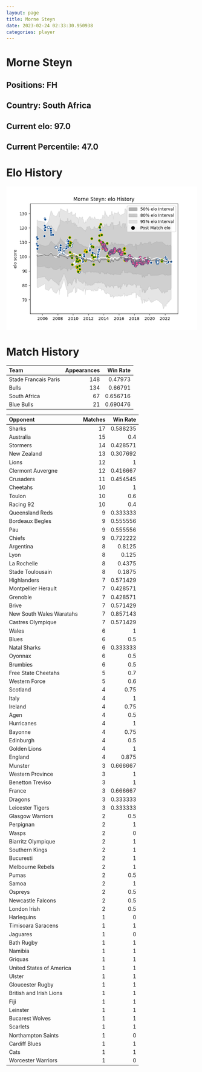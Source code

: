 ```yaml
---  
layout: page  
title: Morne Steyn  
date: 2023-02-24 02:33:30.950938  
categories: player  
---
```

# Morne Steyn

## Positions: FH

## Country: South Africa

## Current elo: 97.0

## Current Percentile: 47.0

# Elo History


![elo history](history_MorneSteyn.png)
# Match History


| Team                 |   Appearances |   Win Rate |
|:---------------------|--------------:|-----------:|
| Stade Francais Paris |           148 |   0.47973  |
| Bulls                |           134 |   0.66791  |
| South Africa         |            67 |   0.656716 |
| Blue Bulls           |            21 |   0.690476 |

| Opponent                 |   Matches |   Win Rate |
|:-------------------------|----------:|-----------:|
| Sharks                   |        17 |   0.588235 |
| Australia                |        15 |   0.4      |
| Stormers                 |        14 |   0.428571 |
| New Zealand              |        13 |   0.307692 |
| Lions                    |        12 |   1        |
| Clermont Auvergne        |        12 |   0.416667 |
| Crusaders                |        11 |   0.454545 |
| Cheetahs                 |        10 |   1        |
| Toulon                   |        10 |   0.6      |
| Racing 92                |        10 |   0.4      |
| Queensland Reds          |         9 |   0.333333 |
| Bordeaux Begles          |         9 |   0.555556 |
| Pau                      |         9 |   0.555556 |
| Chiefs                   |         9 |   0.722222 |
| Argentina                |         8 |   0.8125   |
| Lyon                     |         8 |   0.125    |
| La Rochelle              |         8 |   0.4375   |
| Stade Toulousain         |         8 |   0.1875   |
| Highlanders              |         7 |   0.571429 |
| Montpellier Herault      |         7 |   0.428571 |
| Grenoble                 |         7 |   0.428571 |
| Brive                    |         7 |   0.571429 |
| New South Wales Waratahs |         7 |   0.857143 |
| Castres Olympique        |         7 |   0.571429 |
| Wales                    |         6 |   1        |
| Blues                    |         6 |   0.5      |
| Natal Sharks             |         6 |   0.333333 |
| Oyonnax                  |         6 |   0.5      |
| Brumbies                 |         6 |   0.5      |
| Free State Cheetahs      |         5 |   0.7      |
| Western Force            |         5 |   0.6      |
| Scotland                 |         4 |   0.75     |
| Italy                    |         4 |   1        |
| Ireland                  |         4 |   0.75     |
| Agen                     |         4 |   0.5      |
| Hurricanes               |         4 |   1        |
| Bayonne                  |         4 |   0.75     |
| Edinburgh                |         4 |   0.5      |
| Golden Lions             |         4 |   1        |
| England                  |         4 |   0.875    |
| Munster                  |         3 |   0.666667 |
| Western Province         |         3 |   1        |
| Benetton Treviso         |         3 |   1        |
| France                   |         3 |   0.666667 |
| Dragons                  |         3 |   0.333333 |
| Leicester Tigers         |         3 |   0.333333 |
| Glasgow Warriors         |         2 |   0.5      |
| Perpignan                |         2 |   1        |
| Wasps                    |         2 |   0        |
| Biarritz Olympique       |         2 |   1        |
| Southern Kings           |         2 |   1        |
| Bucuresti                |         2 |   1        |
| Melbourne Rebels         |         2 |   1        |
| Pumas                    |         2 |   0.5      |
| Samoa                    |         2 |   1        |
| Ospreys                  |         2 |   0.5      |
| Newcastle Falcons        |         2 |   0.5      |
| London Irish             |         2 |   0.5      |
| Harlequins               |         1 |   0        |
| Timisoara Saracens       |         1 |   1        |
| Jaguares                 |         1 |   0        |
| Bath Rugby               |         1 |   1        |
| Namibia                  |         1 |   1        |
| Griquas                  |         1 |   1        |
| United States of America |         1 |   1        |
| Ulster                   |         1 |   1        |
| Gloucester Rugby         |         1 |   1        |
| British and Irish Lions  |         1 |   1        |
| Fiji                     |         1 |   1        |
| Leinster                 |         1 |   1        |
| Bucarest Wolves          |         1 |   1        |
| Scarlets                 |         1 |   1        |
| Northampton Saints       |         1 |   0        |
| Cardiff Blues            |         1 |   1        |
| Cats                     |         1 |   1        |
| Worcester Warriors       |         1 |   0        |